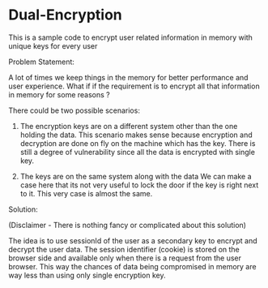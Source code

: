# Dual-Encryption
This is a sample code to encrypt user related information in memory with unique keys for every user

Problem Statement:

A lot of times we keep things in the memory for better performance and  user experience. What if if the requirement  is to encrypt all that information in memory for some reasons ?

There could be two possible scenarios:

1. The encryption keys are on a different system other than the one holding the data.
      This scenario makes sense because encryption and decryption are done on fly on the machine which has the key. There is still a degree of vulnerability since all the data is encrypted with single key.


2. The keys are on the same system along with the data
      We can make a case here that its not very useful to lock the door if the key is right next to it. This very case is almost the same.



Solution:

(Disclaimer - There is nothing fancy or complicated about this solution)       

 The idea is to use sessionId of the user as a secondary key to encrypt and decrypt the user data. The session identifier (cookie) is stored on the browser side and available only when there is a request  from the user browser. This way the chances of data being compromised in memory are way less than using only single encryption key.
